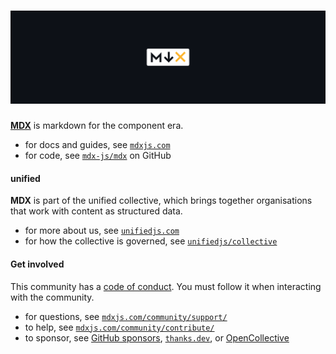 # [![MDX][githubusercontent-logo]][github-mdx]

[**MDX**][mdxjs] is markdown for the component era.

* for docs and guides,
  see [`mdxjs.com`][mdxjs]
* for code,
  see [`mdx-js/mdx`][github-mdx] on GitHub

#### unified

**MDX** is part of the unified collective,
which brings together organisations that work with content as structured data.

* for more about us,
  see [`unifiedjs.com`][unifiedjs]
* for how the collective is governed,
  see [`unifiedjs/collective`][github-unified-collective]

#### Get involved

This community has a [code of conduct][github-health-code-of-conduct].
You must follow it when interacting with the community.

* for questions,
  see [`mdxjs.com/community/support/`][mdxjs-community-support]
* to help,
  see [`mdxjs.com/community/contribute/`][mdxjs-community-contribute]
* to sponsor,
  see [GitHub sponsors][github-sponsors],
  [`thanks.dev`][thanks],
  or [OpenCollective][]

[github-health-code-of-conduct]: https://github.com/mdx-js/.github/blob/main/code-of-conduct.md

[github-mdx]: https://github.com/mdx-js/mdx

[github-sponsors]: https://github.com/sponsors/unifiedjs

[github-unified-collective]: https://github.com/unifiedjs/collective

[githubusercontent-logo]: https://raw.githubusercontent.com/mdx-js/.github/5a63e56/image/cover.svg?sanitize=true

[mdxjs-community-contribute]: https://mdxjs.com/community/contribute/

[mdxjs-community-support]: https://mdxjs.com/community/support/

[mdxjs]: https://mdxjs.com

[opencollective]: https://opencollective.com/unified

[thanks]: https://thanks.dev

[unifiedjs]: https://unifiedjs.com
